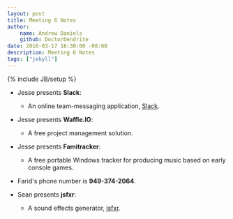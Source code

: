 ```yaml
---
layout: post
title: Meeting 6 Notes
author:
    name: Andrew Daniels
    github: DoctorDendrite
date: 2016-03-17 16:30:00 -08:00
description: Meeting 6 Notes
tags: ["jekyll"]
---
```

{% include JB/setup %}

- Jesse presents **Slack**:
	- An online team-messaging application, [Slack](https://saddlebackcss.slack.com).

- Jesse presents **Waffle.IO**:
    - A free project management solution.
	
- Jesse presents **Famitracker**:
    - A free portable Windows tracker for producing music based on early console games.
	
- Farid's phone number is **949-374-2064**.

- Sean presents **jsfxr**:
    - A sound effects generator, [jsfxr](http://github.grumdrib.com/jsfxr/).